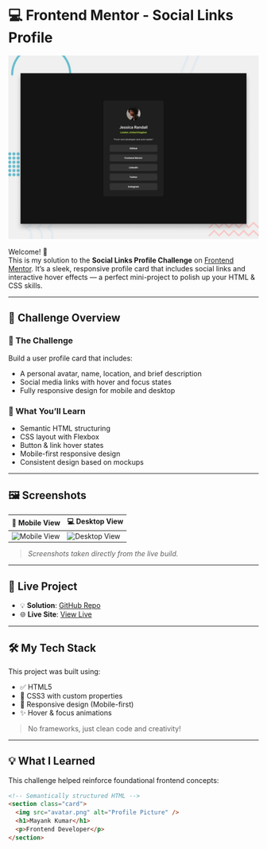 # 💻 Frontend Mentor - Social Links Profile

![Design Preview](./preview.jpg)

Welcome! 👋  
This is my solution to the **Social Links Profile Challenge** on [Frontend Mentor](https://www.frontendmentor.io). It’s a sleek, responsive profile card that includes social links and interactive hover effects — a perfect mini-project to polish up your HTML & CSS skills.

---

## 📌 Challenge Overview

### 🎯 The Challenge

Build a user profile card that includes:

- A personal avatar, name, location, and brief description
- Social media links with hover and focus states
- Fully responsive design for mobile and desktop

### 🧩 What You’ll Learn

- Semantic HTML structuring
- CSS layout with Flexbox
- Button & link hover states
- Mobile-first responsive design
- Consistent design based on mockups

---

## 🖼️ Screenshots

| 📱 Mobile View | 💻 Desktop View |
|----------------|-----------------|
| ![Mobile View](./screenshot-mobile.jpg) | ![Desktop View](./screenshot-desktop.jpg) |

> *Screenshots taken directly from the live build.*

---

## 🔗 Live Project

- 💡 **Solution**: [GitHub Repo](https://github.com/yourusername/social-links-profile)
- 🌐 **Live Site**: [View Live](https://your-live-url.com)

---

## 🛠️ My Tech Stack

This project was built using:

- ✅ HTML5
- 🎨 CSS3 with custom properties
- 📱 Responsive design (Mobile-first)
- ✨ Hover & focus animations

> No frameworks, just clean code and creativity!

---

## 💡 What I Learned

This challenge helped reinforce foundational frontend concepts:

```html
<!-- Semantically structured HTML -->
<section class="card">
  <img src="avatar.png" alt="Profile Picture" />
  <h1>Mayank Kumar</h1>
  <p>Frontend Developer</p>
</section>
